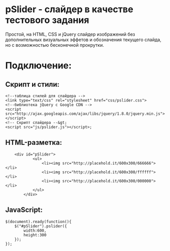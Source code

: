 ﻿pSlider - слайдер в качестве тестового задания
==============================================
Простой, на HTML, CSS и jQuery слайдер изображений без дополнительных визуальных эффетов и обозначения текущего слайда, но с возможностью бесконечной прокрутки.

Подключение:
============
Скрипт и стили:
---------------
    <!--таблица стилей для слайдера -->							
    <link type="text/css" rel="stylesheet" href="css/pslider.css">							
    <!--библиотека jQuery с Google CDN -->
    <script src="http://ajax.googleapis.com/ajax/libs/jquery/1.8.0/jquery.min.js"></script>
    <!-- Скрипт слайдера --&gt;
    <script src="js/pslider.js"></script>;
							
HTML-разметка:
--------------
  		<div id="pSlider">
				<ul>
					<li><img src="http://placehold.it/600x300/666666"></li>
					<li><img src="http://placehold.it/600x300/ffffff"></li>
					<li><img src="http://placehold.it/600x300/000000"></li>
				</ul>
			</div>							
	
JavaScript:
-----------
	$(document).ready(function(){
		$("#pSlider").pslider({
			width:600,
			height:300
		});
	});	